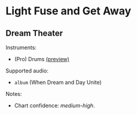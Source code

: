 # Light Fuse and Get Away

## Dream Theater

Instruments:

  * (Pro) Drums [(preview)](http://pages.cs.wisc.edu/~tolly/customs/?title=light-fuse-and-get-away&artist=dream-theater)

Supported audio:

  * `album` (When Dream and Day Unite)

Notes:

  * Chart confidence: *medium-high*.

